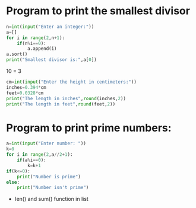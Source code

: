 # Program to print the smallest divisor

```py
n=int(input("Enter an integer:"))
a=[]
for i in range(2,n+1):
    if(n%i==0):
        a.append(i)
a.sort()
print("Smallest divisor is:",a[0])
```

10 = 3

```py
cm=int(input("Enter the height in centimeters:"))
inches=0.394*cm
feet=0.0328*cm
print("The length in inches",round(inches,2))
print("The length in feet",round(feet,2))

```

# Program to print prime numbers:

```py
a=int(input("Enter number: "))
k=0
for i in range(2,a//2+1):
    if(a%i==0):
        k=k+1
if(k<=0):
    print("Number is prime")
else:
    print("Number isn't prime")
```

- len() and sum() function in list
